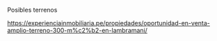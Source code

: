 Posibles terrenos

https://experienciainmobiliaria.pe/propiedades/oportunidad-en-venta-amplio-terreno-300-m%c2%b2-en-lambramani/



